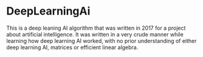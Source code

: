 # DeepLearningAi
This is a deep leaning AI algorithm that was written in 2017 for a project about artificial intelligence.
It was written in a very crude manner while learning how deep learning AI worked, with no prior understanding of either deep learning AI, matrices or efficient linear algebra.
